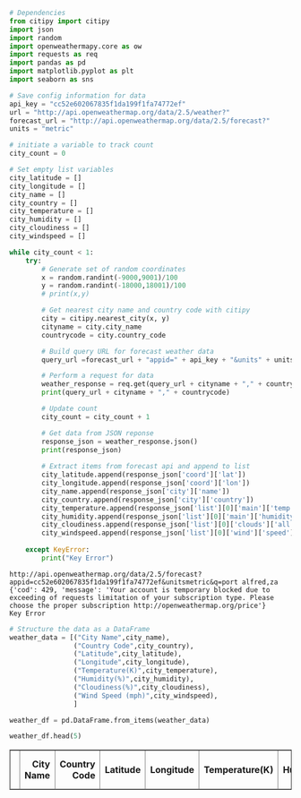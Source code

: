 

```python
# Dependencies
from citipy import citipy
import json
import random
import openweathermapy.core as ow
import requests as req
import pandas as pd
import matplotlib.pyplot as plt
import seaborn as sns
```


```python
# Save config information for data
api_key = "cc52e602067835f1da199f1fa74772ef"
url = "http://api.openweathermap.org/data/2.5/weather?"
forecast_url = "http://api.openweathermap.org/data/2.5/forecast?"
units = "metric"
```


```python
# initiate a variable to track count
city_count = 0
```


```python
# Set empty list variables
city_latitude = []
city_longitude = []
city_name = []
city_country = []
city_temperature = []
city_humidity = []
city_cloudiness = []
city_windspeed = []

```


```python
while city_count < 1:
    try:
        # Generate set of random coordinates
        x = random.randint(-9000,9001)/100
        y = random.randint(-18000,18001)/100
        # print(x,y)

        # Get nearest city name and country code with citipy
        city = citipy.nearest_city(x, y)
        cityname = city.city_name
        countrycode = city.country_code

        # Build query URL for forecast weather data
        query_url =forecast_url + "appid=" + api_key + "&units" + units + "&q="

        # Perform a request for data
        weather_response = req.get(query_url + cityname + "," + countrycode)
        print(query_url + cityname + "," + countrycode)

        # Update count
        city_count = city_count + 1

        # Get data from JSON reponse
        response_json = weather_response.json()
        print(response_json)
        
        # Extract items from forecast api and append to list
        city_latitude.append(response_json['coord']['lat'])
        city_longitude.append(response_json['coord']['lon'])
        city_name.append(response_json['city']['name'])
        city_country.append(response_json['city']['country'])
        city_temperature.append(response_json['list'][0]['main']['temp'])
        city_humidity.append(response_json['list'][0]['main']['humidity'])
        city_cloudiness.append(response_json['list'][0]['clouds']['all'])
        city_windspeed.append(response_json['list'][0]['wind']['speed'])
        
    except KeyError:
        print("Key Error")
```

    http://api.openweathermap.org/data/2.5/forecast?appid=cc52e602067835f1da199f1fa74772ef&unitsmetric&q=port alfred,za
    {'cod': 429, 'message': 'Your account is temporary blocked due to exceeding of requests limitation of your subscription type. Please choose the proper subscription http://openweathermap.org/price'}
    Key Error
    


```python
# Structure the data as a DataFrame
weather_data = [("City Name",city_name),
                ("Country Code",city_country),
                ("Latitude",city_latitude),
                ("Longitude",city_longitude),
                ("Temperature(K)",city_temperature),
                ("Humidity(%)",city_humidity),
                ("Cloudiness(%)",city_cloudiness),
                ("Wind Speed (mph)",city_windspeed),
                ]

weather_df = pd.DataFrame.from_items(weather_data)
```


```python
weather_df.head(5)
```




<div>
<style>
    .dataframe thead tr:only-child th {
        text-align: right;
    }

    .dataframe thead th {
        text-align: left;
    }

    .dataframe tbody tr th {
        vertical-align: top;
    }
</style>
<table border="1" class="dataframe">
  <thead>
    <tr style="text-align: right;">
      <th></th>
      <th>City Name</th>
      <th>Country Code</th>
      <th>Latitude</th>
      <th>Longitude</th>
      <th>Temperature(K)</th>
      <th>Humidity(%)</th>
      <th>Cloudiness(%)</th>
      <th>Wind Speed (mph)</th>
    </tr>
  </thead>
  <tbody>
  </tbody>
</table>
</div>




```python

```


```python

```


```python

```

